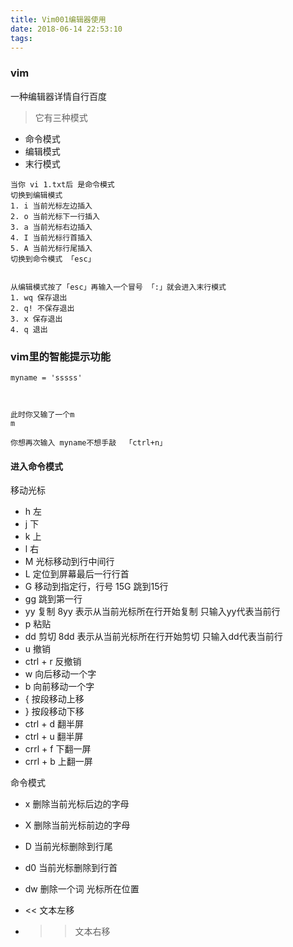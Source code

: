 ```yaml
---
title: Vim001编辑器使用
date: 2018-06-14 22:53:10
tags:
---
```


### vim 

一种编辑器详情自行百度

> 它有三种模式

- 命令模式
- 编辑模式
- 末行模式

```
当你 vi 1.txt后 是命令模式
切换到编辑模式 
1. i 当前光标左边插入
2. o 当前光标下一行插入
3. a 当前光标右边插入
4. I 当前光标行首插入
5. A 当前光标行尾插入
切换到命令模式 「esc」


从编辑模式按了「esc」再输入一个冒号 「:」就会进入末行模式
1. wq 保存退出
2. q! 不保存退出
3. x 保存退出
4. q 退出
```

### vim里的智能提示功能

```
myname = 'sssss'



此时你又输了一个m
m 

你想再次输入 myname不想手敲  「ctrl+n」
```

#### 进入命令模式

移动光标

- h 左
- j 下
- k 上
- l 右
- M 光标移动到行中间行
- L 定位到屏幕最后一行行首
- G 移动到指定行，行号  15G 跳到15行
- gg 跳到第一行
- yy 复制  8yy 表示从当前光标所在行开始复制 只输入yy代表当前行
- p 粘贴
- dd 剪切 8dd 表示从当前光标所在行开始剪切  只输入dd代表当前行
- u 撤销
- ctrl + r 反撤销
- w 向后移动一个字
- b 向前移动一个字
- { 按段移动上移
- } 按段移动下移
- ctrl + d 翻半屏
- ctrl + u 翻半屏
- crrl + f 下翻一屏
- crrl + b 上翻一屏

命令模式
- x 删除当前光标后边的字母
- X 删除当前光标前边的字母
- D 当前光标删除到行尾
- d0 当前光标删除到行首
- dw 删除一个词 光标所在位置

- << 文本左移
- >> 文本右移